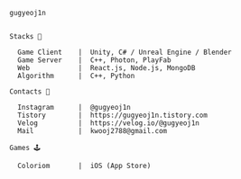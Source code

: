 
    gugyeoj1n

    
    Stacks 🐋
    
      Game Client    |  Unity, C# / Unreal Engine / Blender
      Game Server    |  C++, Photon, PlayFab
      Web            |  React.js, Node.js, MongoDB
      Algorithm      |  C++, Python

    Contacts 🦦

      Instagram      |  @gugyeoj1n
      Tistory        |  https://gugyeoj1n.tistory.com
      Velog          |  https://velog.io/@gugyeoj1n
      Mail           |  kwooj2788@gmail.com

    Games 🕹️

      Coloriom       |  iOS (App Store)
